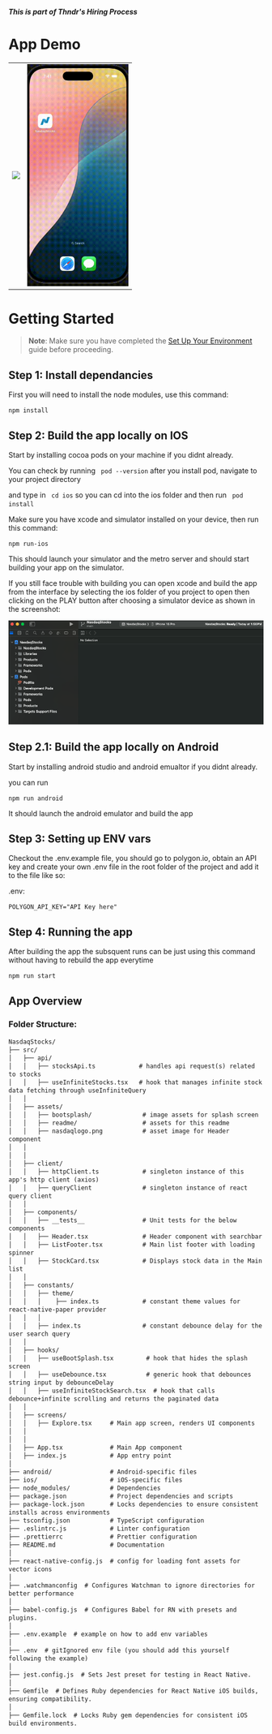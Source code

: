 ***This is part of Thndr's Hiring Process***

# App Demo

<table>
  <tr>
    <td><img src="src/assets//readme//android-demo-compressed.gif" width="200"></td>
    <td><img src="src/assets//readme//ios-demo-compressed.gif" width="200"></td>
  </tr>
</table>

# Getting Started

> **Note**: Make sure you have completed the [Set Up Your Environment](https://reactnative.dev/docs/set-up-your-environment) guide before proceeding.

## Step 1: Install dependancies

First you will need to install the node modules, use this command:

```
npm install
```

## Step 2: Build the app locally on IOS

Start by installing cocoa pods on your machine if you didnt already.

You can check by running ` pod --version` after you install pod, navigate to your project directory

and type in ` cd ios` so you can cd into the ios folder and then run ` pod install`

Make sure you have xcode and simulator installed on your device, then run this command:

```
npm run-ios
```

This should launch your simulator and the metro server and should start building your app on the simulator.

If you still face trouble with building you can open xcode and build the app from the interface by selecting the ios folder of you project to open then clicking on the PLAY button after choosing a simulator device as shown in the screenshot:

![alt text](src/assets/readme//image.png)

## Step 2.1: Build the app locally on Android

Start by installing android studio and android emualtor if you didnt already.

you can run

```
npm run android
```

It should launch the android emulator and build the app

## Step 3: Setting up ENV vars

Checkout the .env.example file, you should go to polygon.io, obtain an API key and create your own .env file in the root folder
of the project and add it to the file like so:

.env:

```
POLYGON_API_KEY="API Key here"
```

## Step 4: Running the app

After building the app the subsquent runs can be just using this command without having to rebuild the app everytime

```
npm run start
```

## App Overview

### Folder Structure:

```
NasdaqStocks/
├── src/
│   ├── api/
│   │   ├── stocksApi.ts            # handles api request(s) related to stocks
│   │   ├── useInfiniteStocks.tsx   # hook that manages infinite stock data fetching through useInfiniteQuery
│   │
│   ├── assets/
│   │   ├── bootsplash/              # image assets for splash screen
│   │   ├── readme/                  # assets for this readme
│   │   ├── nasdaqlogo.png           # asset image for Header component
│   │
│   │
│   ├── client/
│   │   ├── httpClient.ts            # singleton instance of this app's http client (axios)
│   │   ├── queryClient              # singleton instance of react query client
│   │
│   ├── components/
│   │   ├── __tests__                # Unit tests for the below components
│   │   ├── Header.tsx               # Header component with searchbar
│   │   ├── ListFooter.tsx           # Main list footer with loading spinner
│   │   ├── StockCard.tsx            # Displays stock data in the Main list
│   │
│   ├── constants/
│   │   ├── theme/
│   │   │    ├── index.ts            # constant theme values for react-native-paper provider
│   │   │
│   │   ├── index.ts                 # constant debounce delay for the user search query
│   │
│   ├── hooks/
│   │   ├── useBootSplash.tsx         # hook that hides the splash screen
│   │   ├── useDebounce.tsx           # generic hook that debounces string input by debounceDelay
│   │   ├── useInfiniteStockSearch.tsx  # hook that calls debounce+infinite scrolling and returns the paginated data
│   │
│   ├── screens/
│   │   ├── Explore.tsx     # Main app screen, renders UI components
│   │
│   │
│   ├── App.tsx             # Main App component
│   ├── index.js            # App entry point
│
├── android/                # Android-specific files
├── ios/                    # iOS-specific files
├── node_modules/           # Dependencies
├── package.json            # Project dependencies and scripts
├── package-lock.json       # Locks dependencies to ensure consistent installs across environments
├── tsconfig.json           # TypeScript configuration
├── .eslintrc.js            # Linter configuration
├── .prettierrc             # Prettier configuration
├── README.md               # Documentation
│
├── react-native-config.js  # config for loading font assets for vector icons
│
├── .watchmanconfig  # Configures Watchman to ignore directories for better performance
│
├── babel-config.js  # Configures Babel for RN with presets and plugins.
│
├── .env.example  # example on how to add env variables
│
├── .env  # gitIgnored env file (you should add this yourself following the example)
│
├── jest.config.js  # Sets Jest preset for testing in React Native.
│
├── Gemfile  # Defines Ruby dependencies for React Native iOS builds, ensuring compatibility.
│
├── Gemfile.lock  # Locks Ruby gem dependencies for consistent iOS build environments.


```
